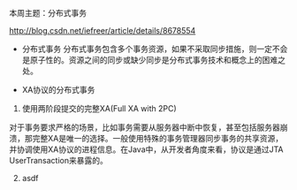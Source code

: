 本周主题：分布式事务

http://blog.csdn.net/iefreer/article/details/8678554

* 分布式事务
分布式事务包含多个事务资源，如果不采取同步措施，则一定不会是原子性的。资源之间的同步或缺少同步是分布式事务技术和概念上的困难之处。

* XA协议的分布式事务
1. 使用两阶段提交的完整XA(Full XA with 2PC)

对于事务要求严格的场景，比如事务需要从服务器中断中恢复，甚至包括服务器崩溃，那完整XA是唯一的选择。一般使用特殊的事务管理器同步事务的共享资源，并协调使用XA协议的进程信息。在Java中，从开发者角度来看，协议是通过JTA UserTransaction来暴露的。
    


2.  asdf

